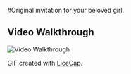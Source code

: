 #Original invitation for your beloved girl.

## Video Walkthrough


<img src='https://media.giphy.com/media/WKOp7mLwxKPGMfzr4I/giphy.gif' title='Video Walkthrough' width='' alt='Video Walkthrough' />

GIF created with [LiceCap](http://www.cockos.com/licecap/).

